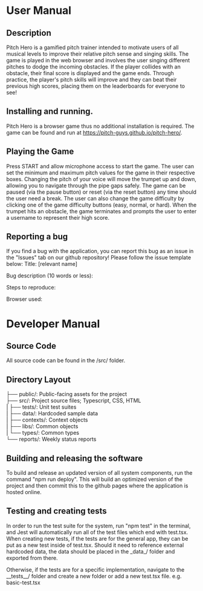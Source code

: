 # User Manual
## Description
  Pitch Hero is a gamified pitch trainer intended to motivate users of all musical levels to improve their relative pitch sense and singing skills. The game is played in   the web browser and involves the user singing different pitches to dodge the incoming obstacles. If the player collides with an obstacle, their final score is displayed   and the game ends. Through practice, the player's pitch skills will improve and they can beat their previous high scores, placing them on the leaderboards for everyone     to see!
## Installing and running.
  Pitch Hero is a browser game thus no additional installation is required. The game can be found and run at https://pitch-guys.github.io/pitch-hero/.
## Playing the Game
  Press START and allow microphone access to start the game. The user can set the minimum and maximum pitch values for the game in their respective boxes. Changing the pitch of your voice will move the trumpet up and down, allowing you to navigate through the pipe gaps safely. The game can be paused (via the pause button) or reset (via the reset button) any time should the user need a break. The user can also change the game difficulty by clicking one of the game difficulty buttons (easy, normal, or hard). When the trumpet hits an obstacle, the game terminates and prompts the user to enter a username to represent their high score.
  
 ## Reporting a bug
  If you find a bug with the application, you can report this bug as an issue in the "Issues" tab on our github repository!
  Please follow the issue template below:
  Title: [relevant name]
  
  Bug description (10 words or less):
  
  Steps to reproduce:
  
  Browser used:
  

# Developer Manual
## Source Code
  All source code can be found in the /src/ folder.
## Directory Layout
  ├── public/: Public-facing assets for the project<br>
  ├── src/: Project source files; Typescript, CSS, HTML<br>
  |   ├── tests/: Unit test suites<br>
  |   ├── data/: Hardcoded sample data<br>
  |   ├── contexts/: Context objects<br>
  |   ├── libs/: Common objects<br>
  |   └── types/: Common types<br>
  └── reports/: Weekly status reports<br>
## Building and releasing the software
  To build and release an updated version of all system components, run the command "npm run deploy". This will build an optimized version of the project and then commit this to the github pages where the application is hosted online.
## Testing and creating tests
  In order to run the test suite for the system, run "npm test" in the terminal, and Jest will automatically run all of the test files which end with test.tsx.
  When creating new tests, if the tests are for the general app, they can be put as a new test inside of test.tsx. Should it need to reference external hardcoded data, the data should be placed in the \_data\_/ folder and exported from there.
  
  Otherwise, if the tests are for a specific implementation, navigate to the \_\_tests\_\_/ folder and create a new folder or add a new test.tsx file.
  e.g. basic-test.tsx
